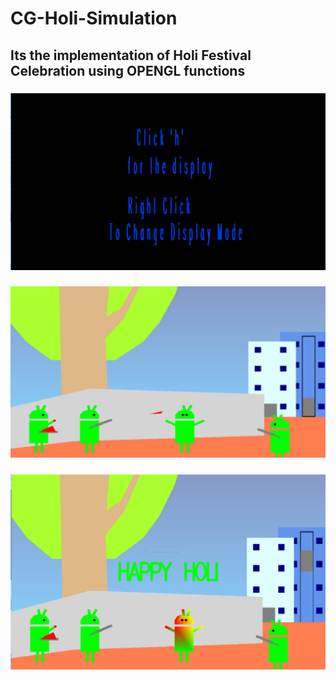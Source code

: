 # CG-Holi-Simulation
## Its the implementation of Holi Festival Celebration using OPENGL functions 
###
 ![GitHub Logo](1.PNG) 
 ###
 ![GitHub Logo](2.PNG) 
 ###
 ![GitHub Logo](3.PNG) 
